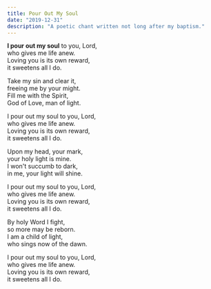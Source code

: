 ```yaml
---
title: Pour Out My Soul
date: "2019-12-31"
description: "A poetic chant written not long after my baptism."
---
```


**I pour out my soul** to you, Lord,  
who gives me life anew.  
Loving you is its own reward,  
it sweetens all I do.

Take my sin and clear it,  
freeing me by your might.  
Fill me with the Spirit,  
God of Love, man of light.

I pour out my soul to you, Lord,  
who gives me life anew.  
Loving you is its own reward,  
it sweetens all I do.

Upon my head, your mark,  
your holy light is mine.  
I won't succumb to dark,  
in me, your light will shine.

I pour out my soul to you, Lord,  
who gives me life anew.  
Loving you is its own reward,  
it sweetens all I do.

By holy Word I fight,  
so more may be reborn.  
I am a child of light,  
who sings now of the dawn.

I pour out my soul to you, Lord,  
who gives me life anew.  
Loving you is its own reward,  
it sweetens all I do.
